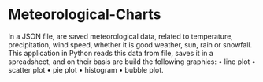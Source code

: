 # Meteorological-Charts
In a JSON file, are saved meteorological data, related to temperature, precipitation,
wind speed, whether it is good weather, sun, rain or snowfall.
This application in Python reads this data from file, saves it in a spreadsheet, and
on their basis are build the following graphics:
• line plot
• scatter plot
• pie plot
• histogram
• bubble plot.
